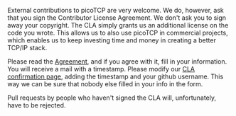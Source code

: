 
External contributions to picoTCP are very welcome. We do, however, ask that you sign the Contributor License Agreement.
We don't ask you to sign away your copyright. The CLA simply grants us an additional license on the code you wrote. This allows us to also use picoTCP in commercial projects, which enables us to keep investing time and money in creating a better TCP/IP stack.

Please read the [Agreement](https://docs.google.com/forms/d/1-z6lsT75l6ZIrgHGEWrWdHylJ6xxpjc7FwGfL2ilDFU/viewform), and if you agree with it, fill in your information. 
You will receive a mail with a timestamp. Please modify our [CLA confirmation page](https://github.com/tass-belgium/picotcp/wiki/picoTCP-CLA-Confirmation-Page), adding the timestamp and your github username. This way we can be sure that nobody else filled in your info in the form.

Pull requests by people who haven't signed the CLA will, unfortunately, have to be rejected.
